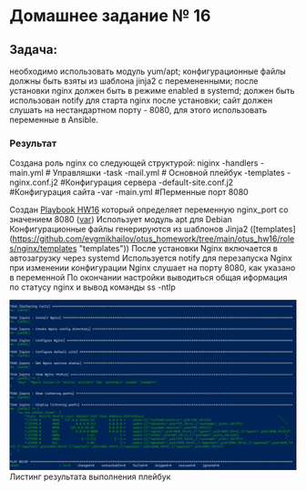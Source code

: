 # Домашнее задание № 16 
## Задача:
необходимо использовать модуль yum/apt;
конфигурационные файлы должны быть взяты из шаблона jinja2 с перемененными;
после установки nginx должен быть в режиме enabled в systemd;
должен быть использован notify для старта nginx после установки;
сайт должен слушать на нестандартном порту - 8080, для этого использовать переменные в Ansible.

### Результат

Создана роль nginx
со следующей структурой:
niginx 
	-handlers
		-main.yml # Управляшки
	-task
		-mail.yml # Основной плейбук
	-templates
		-nginx.conf.j2 #Конфигурация сервера
		-default-site.conf.j2 #Конфигурация сайта
	-var
		-main.yml #Перменные порт 8080

Создан [Playbook HW16](https://github.com/evgmikhailov/otus_homework/blob/main/otus_hw16/roles/nginx/tasks/main.yml "Playbook HW16") который определяет переменную nginx_port со значением 8080 ([var](https://github.com/evgmikhailov/otus_homework/blob/main/otus_hw16/roles/nginx/vars/main.yml "var"))
Использует модуль apt для Debian
Конфигурационные файлы генерируются из шаблонов Jinja2 ([templates] (https://github.com/evgmikhailov/otus_homework/tree/main/otus_hw16/roles/nginx/templates "templates"))
После установки Nginx включается в автозагрузку через systemd
Используется notify для перезапуска Nginx при изменении конфигурации
Nginx слушает на порту 8080, как указано в переменной
По окончании настройки выводиться общая иформация по статусу nginx и вывод команды ss -ntlp 

 ![Листинг результата выполнения плейбук ](https://github.com/evgmikhailov/otus_homework/blob/main/otus_hw16/pic01.jpg) 
Листинг результата выполнения плейбук

